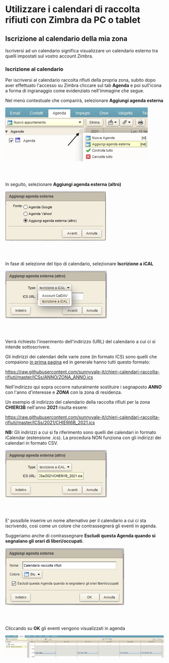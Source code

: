 # Utilizzare i calendari di raccolta rifiuti con Zimbra da PC o tablet

## Iscrizione al calendario della mia zona

Iscriversi ad un calendario significa visualizzare un calendario esterno tra quelli impostati sul vostro account Zimbra.

### Iscrizione al calendario

Per iscriversi al calendario raccolta rifiuti della propria zona, subito dopo aver effettuato l'accesso su Zimbra cliccare sul tab **Agenda** e poi sull'icona a forma di ingranaggio come evidenziato nell'immagine che segue. 

Nel menù contestuale che comparirà, selezionare **Aggiungi agenda esterna**

<kbd>
  <img src="img/1.jpg">
</kbd>

<br/><br/>

In seguito, selezionare **Aggiungi agenda esterna (altro)**

<kbd>
  <img src="img/2.jpg">
</kbd>

<br/><br/>

In fase di selezione del tipo di calendario, selezionare **Iscrizione a iCAL** 

<kbd>
  <img src="img/3.jpg">
</kbd>

<br/><br/>

Verrà richiesto l'inserimento dell'indirizzo (URL) del calendario a cui ci si intende sottoscrivere. 

Gli indirizzi dei calendari delle varie zone (in formato ICS)  sono quelli che compaiono [in prima pagina](https://github.com/sunnyvale-it/chieri-calendari-raccolta-rifiuti) ed in generale hanno tutti questo formato:

https://raw.githubusercontent.com/sunnyvale-it/chieri-calendari-raccolta-rifiuti/master/ICSs/ANNO/ZONA_ANNO.ics

Nell'indirizzo qui sopra occorre naturalmente sostituire i segnaposto **_ANNO_** con l'anno d'interesse e **_ZONA_** con la zona di residenza.

Un esempio di indirizzo del calendario della raccolta rifiuti per la zona **CHIERI3B** nell'anno **2021** risulta essere:

https://raw.githubusercontent.com/sunnyvale-it/chieri-calendari-raccolta-rifiuti/master/ICSs/2021/CHIERI6B_2021.ics

**NB:** Gli indirizzi a cui si fa riferimento sono quelli dei calendari in formato iCalendar (estensione .ics). La procedura NON funziona con gli indirizzi dei calendari in formato CSV.

<kbd>
  <img src="img/4.jpg">
</kbd>

<br/><br/>


E' possibile inserire un nome alternativo per il calendario a cui ci sta iscrivendo, così come un colore che contrassegnerà gli eventi in agenda.

Suggeriamo anche di contrassegnare **Escludi questa Agenda quando si segnalano gli orari di liberi/occupati**.

<kbd>
  <img src="img/5.JPG">
</kbd>

<br/><br/>

Cliccando su **OK** gli eventi vengono visualizzati in agenda

<kbd>
  <img src="img/6.JPG">
</kbd>

<br/><br/>

